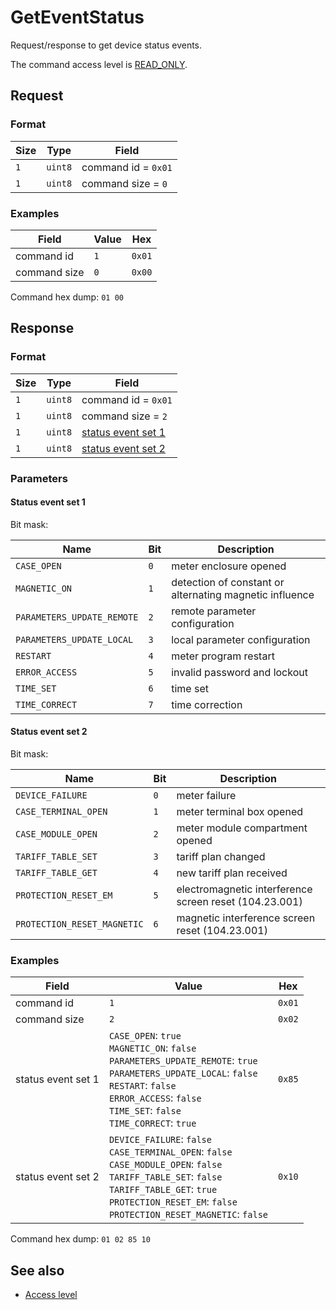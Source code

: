 # GetEventStatus

Request/response to get device status events.

The command access level is [READ_ONLY](../basics.md#command-access-level).


## Request

### Format

| Size | Type    | Field               |
| ---- | ------- | ------------------- |
| `1`  | `uint8` | command id = `0x01` |
| `1`  | `uint8` | command size = `0`  |

### Examples

| Field        | Value | Hex    |
| ------------ | ----- | ------ |
| command id   | `1`   | `0x01` |
| command size | `0`   | `0x00` |

Command hex dump: `01 00`


## Response

### Format

| Size | Type    | Field                                     |
| ---- | ------- | ----------------------------------------- |
| `1`  | `uint8` | command id = `0x01`                       |
| `1`  | `uint8` | command size = `2`                        |
| `1`  | `uint8` | [status event set 1](#status-event-set-1) |
| `1`  | `uint8` | [status event set 2](#status-event-set-2) |

### Parameters

#### Status event set 1

Bit mask:

| Name                       | Bit | Description                                             |
| -------------------------- | --- | ------------------------------------------------------- |
| `CASE_OPEN`                | `0` | meter enclosure opened                                  |
| `MAGNETIC_ON`              | `1` | detection of constant or alternating magnetic influence |
| `PARAMETERS_UPDATE_REMOTE` | `2` | remote parameter configuration                          |
| `PARAMETERS_UPDATE_LOCAL`  | `3` | local parameter configuration                           |
| `RESTART`                  | `4` | meter program restart                                   |
| `ERROR_ACCESS`             | `5` | invalid password and lockout                            |
| `TIME_SET`                 | `6` | time set                                                |
| `TIME_CORRECT`             | `7` | time correction                                         |

#### Status event set 2

Bit mask:

| Name                        | Bit | Description                                            |
| --------------------------- | --- | ------------------------------------------------------ |
| `DEVICE_FAILURE`            | `0` | meter failure                                          |
| `CASE_TERMINAL_OPEN`        | `1` | meter terminal box opened                              |
| `CASE_MODULE_OPEN`          | `2` | meter module compartment opened                        |
| `TARIFF_TABLE_SET`          | `3` | tariff plan changed                                    |
| `TARIFF_TABLE_GET`          | `4` | new tariff plan received                               |
| `PROTECTION_RESET_EM`       | `5` | electromagnetic interference screen reset (104.23.001) |
| `PROTECTION_RESET_MAGNETIC` | `6` | magnetic interference screen reset (104.23.001)        |

### Examples

| Field              | Value                                                                                                                                                                                                                            | Hex    |
| ------------------ | -------------------------------------------------------------------------------------------------------------------------------------------------------------------------------------------------------------------------------- | ------ |
| command id         | `1`                                                                                                                                                                                                                              | `0x01` |
| command size       | `2`                                                                                                                                                                                                                              | `0x02` |
| status event set 1 | `CASE_OPEN`: `true`<br>`MAGNETIC_ON`: `false`<br>`PARAMETERS_UPDATE_REMOTE`: `true`<br>`PARAMETERS_UPDATE_LOCAL`: `false`<br>`RESTART`: `false`<br>`ERROR_ACCESS`: `false`<br>`TIME_SET`: `false`<br>`TIME_CORRECT`: `true`      | `0x85` |
| status event set 2 | `DEVICE_FAILURE`: `false`<br>`CASE_TERMINAL_OPEN`: `false`<br>`CASE_MODULE_OPEN`: `false`<br>`TARIFF_TABLE_SET`: `false`<br>`TARIFF_TABLE_GET`: `true`<br>`PROTECTION_RESET_EM`: `false`<br>`PROTECTION_RESET_MAGNETIC`: `false` | `0x10` |

Command hex dump: `01 02 85 10`


## See also

* [Access level](../basics.md#command-access-level)
